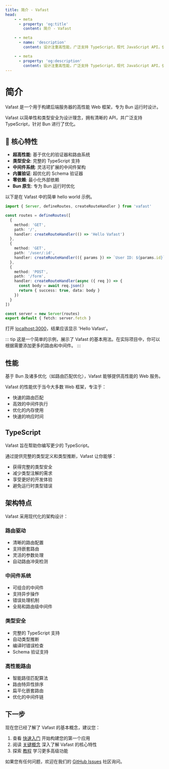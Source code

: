 ```yaml
---
title: 简介 - Vafast
head:
    - - meta
      - property: 'og:title'
        content: 简介 - Vafast

    - - meta
      - name: 'description'
        content: 设计注重高性能，广泛支持 TypeScript，现代 JavaScript API，优化用于 Bun。提供完整的类型安全和灵活的中间件系统，同时保持出色的性能。

    - - meta
      - property: 'og:description'
        content: 设计注重高性能，广泛支持 TypeScript，现代 JavaScript API，优化用于 Bun。提供完整的类型安全和灵活的中间件系统，同时保持出色的性能。
---
```


<script setup>
import Card from './components/nearl/card.vue'
import Deck from './components/nearl/card-deck.vue'
import Playground from './components/nearl/playground.vue'
</script>

# 简介
Vafast 是一个用于构建后端服务器的高性能 Web 框架，专为 Bun 运行时设计。

Vafast 以简单性和类型安全为设计理念，拥有清晰的 API，并广泛支持 TypeScript，针对 Bun 进行了优化。

## 🚀 核心特性

- **超高性能**: 基于优化的验证器和路由系统
- **类型安全**: 完整的 TypeScript 支持
- **中间件系统**: 灵活可扩展的中间件架构
- **内置验证**: 超优化的 Schema 验证器
- **零依赖**: 最小化外部依赖
- **Bun 原生**: 专为 Bun 运行时优化

以下是在 Vafast 中的简单 hello world 示例。

```typescript twoslash
import { Server, defineRoutes, createRouteHandler } from 'vafast'

const routes = defineRoutes([
  {
    method: 'GET',
    path: '/',
    handler: createRouteHandler(() => 'Hello Vafast')
  },
  {
    method: 'GET',
    path: '/user/:id',
    handler: createRouteHandler(({ params }) => `User ID: ${params.id}`)
  },
  {
    method: 'POST',
    path: '/form',
    handler: createRouteHandler(async ({ req }) => {
      const body = await req.json()
      return { success: true, data: body }
    })
  }
])

const server = new Server(routes)
export default { fetch: server.fetch }
```

打开 [localhost:3000](http://localhost:3000/)，结果应该显示 'Hello Vafast'。

::: tip
这是一个简单的示例，展示了 Vafast 的基本用法。在实际项目中，你可以根据需要添加更多的路由和中间件。
:::

## 性能

基于 Bun 及诸多优化（如路由匹配优化），Vafast 能够提供高性能的 Web 服务。

Vafast 的性能优于当今大多数 Web 框架，专注于：

- 快速的路由匹配
- 高效的中间件执行
- 优化的内存使用
- 快速的响应时间

## TypeScript

Vafast 旨在帮助你编写更少的 TypeScript。

通过提供完整的类型定义和类型推断，Vafast 让你能够：

- 获得完整的类型安全
- 减少类型注解的需求
- 享受更好的开发体验
- 避免运行时类型错误

## 架构特点

Vafast 采用现代化的架构设计：

### 路由驱动
- 清晰的路由配置
- 支持嵌套路由
- 灵活的参数处理
- 自动路由冲突检测

### 中间件系统
- 可组合的中间件
- 支持异步操作
- 错误处理机制
- 全局和路由级中间件

### 类型安全
- 完整的 TypeScript 支持
- 自动类型推断
- 编译时错误检查
- Schema 验证支持

### 高性能路由
- 智能路径匹配算法
- 路由特异性排序
- 扁平化嵌套路由
- 优化的中间件链

## 下一步

现在您已经了解了 Vafast 的基本概念，建议您：

1. 查看 [快速入门](/quick-start) 开始构建您的第一个应用
2. 阅读 [关键概念](/key-concept) 深入了解 Vafast 的核心特性
3. 探索 [教程](/tutorial) 学习更多高级功能

如果您有任何问题，欢迎在我们的 [GitHub Issues](https://github.com/vafast/vafast/issues) 社区询问。
